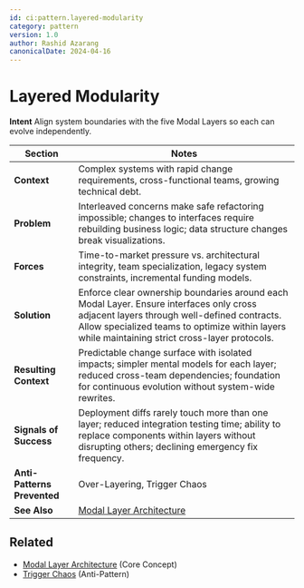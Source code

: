 ```yaml
---
id: ci:pattern.layered-modularity
category: pattern
version: 1.0
author: Rashid Azarang
canonicalDate: 2024-04-16
---
```


# Layered Modularity

**Intent** Align system boundaries with the five Modal Layers so each can evolve independently.

| Section | Notes |
|---------|-------|
| **Context** | Complex systems with rapid change requirements, cross-functional teams, growing technical debt. |
| **Problem** | Interleaved concerns make safe refactoring impossible; changes to interfaces require rebuilding business logic; data structure changes break visualizations. |
| **Forces** | Time-to-market pressure vs. architectural integrity, team specialization, legacy system constraints, incremental funding models. |
| **Solution** | Enforce clear ownership boundaries around each Modal Layer. Ensure interfaces only cross adjacent layers through well-defined contracts. Allow specialized teams to optimize within layers while maintaining strict cross-layer protocols. |
| **Resulting Context** | Predictable change surface with isolated impacts; simpler mental models for each layer; reduced cross-team dependencies; foundation for continuous evolution without system-wide rewrites. |
| **Signals of Success** | Deployment diffs rarely touch more than one layer; reduced integration testing time; ability to replace components within layers without disrupting others; declining emergency fix frequency. |
| **Anti-Patterns Prevented** | Over-Layering, Trigger Chaos |
| **See Also** | [Modal Layer Architecture](../../core-concepts/modal-layer-architecture.md) |







## Related

- [Modal Layer Architecture](../../core-concepts/modal-layer-architecture.md) (Core Concept)
- [Trigger Chaos](../anti-patterns/trigger-chaos.md) (Anti-Pattern)
